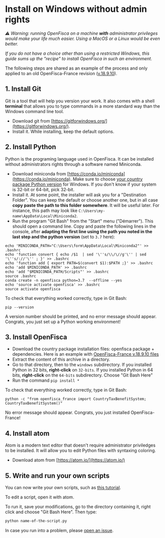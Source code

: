 # Install on Windows without admin rights

_⚠️ Warning: running OpenFisca on a machine **with** administrator privileges would make your life much easier. Using a MacOS or a Linux would be even better._

_If you do not have a choice other than using a restricted Windows, this guide sums up the "recipe" to install OpenFisca in such an environment._

The following steps are shared as an example of the process and only applied to an old OpenFisca-France revision ([v.18.9.10](https://github.com/openfisca/openfisca-france/blob/master/CHANGELOG.md#18910-829)).

## 1. Install Git

Git is a tool that will help you version your work. It also comes with a shell **terminal** that allows you to type commands in a more standard way than the Windows command line tool.

- Download git from [https://gitforwindows.org/](https://gitforwindows.org/).
- Install it. While installing, keep the default options.

## 2. Install Python

Python is the programing language used in OpenFisca. It can be installed without administrators rights through a software named Miniconda.

- Download miniconda from [https://conda.io/miniconda](https://conda.io/miniconda). Make sure to choose [your country package Python version](./presets.md#how-to-find-the-python-version-of-a-model) for Windows. If you don't know if your system is 32-bit or 64-bit, pick 32-bit.
- Install it. At some point, the installer will ask you for a "Destination Folder". You can keep the default or choose another one, but in all case **copy paste the path to this folder somewhere**. It will be useful later. For instance, this path may look like `C:\Users\my-name\AppData\Local\Miniconda2`.
- Run the program "Git Bash" from the "Start" menu ("Démarrer"). This should open a command line. Copy and paste the following lines in the console, after **adapting the first line using the path you noted in the last step and the python version** (set to `3.7` here):

```
echo 'MINICONDA_PATH="C:\Users\form\AppData\Local\Miniconda2"' >> .bashrc
echo 'function convert { echo /$1  | sed '\''s/\\/\//g'\'' | sed '\''s/://'\'' ; }' >> .bashrc
echo 'function add { export PATH=$(convert $1):$PATH ;}' >> .bashrc
echo 'add $MINICONDA_PATH' >> .bashrc
echo 'add "$MINICONDA_PATH/Scripts"' >> .bashrc
source .bashrc
conda create -n openfisca python=3.7  --offline --yes
echo 'source activate openfisca' >> .bashrc
source activate openfisca
```

To check that everything worked correctly, type in Git Bash:

```
pip --version
```

A version number should be printed, and no error message should appear. Congrats, you just set up a Python working environment!

## 3. Install OpenFisca

- Download the country package installation files: openfisca package + dependencies. Here is an example with [OpenFisca-France v.18.9.10 files](https://github.com/openfisca/openfisca-france-offline/archive/master.zip)
- Extract the content of this archive in a directory.
- Go to that directory, then to the `windows` subdirectory. If you installed Python in 32 bits, **right-click** on `32-bits`. If you installed Python in 64 bits, **right-click** on the `64-bits` subdirectory. Choose "Git Bash Here"
- Run the command `pip install *`

To check that everything worked correctly, type in Git Bash:

```
python -c "from openfisca_france import CountryTaxBenefitSystem; CountryTaxBenefitSystem()"
```

No error message should appear. Congrats, you just installed OpenFisca-France!

## 4. Install atom

Atom is a modern text editor that doesn't require administrator priviledges to be installed. It will allow you to edit Python files with syntaxing coloring.

- Download atom from [https://atom.io/](https://atom.io/)

## 5. Write and run your own scripts

You can now write your own scripts, such as [this tutorial](https://raw.githubusercontent.com/Anna-Livia/formation-OF/master/calculer_param_reforme.py).

To edit a script, open it with atom.

To run it, save your modifications, go to the directory containing it, right click and choose "Git Bash Here". Then type:

```sh
python name-of-the-script.py
```

In case you run into a problem, please [open an issue](https://github.com/openfisca/openfisca-core/issues/new).
